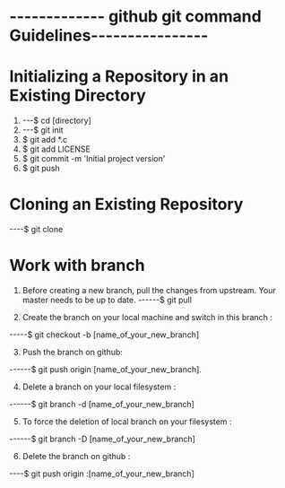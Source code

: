 # ------------- github git command Guidelines----------------

# Initializing a Repository in an Existing Directory

1. ---$ cd [directory]
2. ---$ git init
3. $ git add *.c
4. $ git add LICENSE
5. $ git commit -m 'Initial project version'
6. $ git push 

# Cloning an Existing Repository
----$ git clone <url>

# Work with branch

1. Before creating a new branch, pull the changes from upstream. Your master needs to be up to date.
------$ git pull

2. Create the branch on your local machine and switch in this branch :

-----$ git checkout -b [name_of_your_new_branch]

3. Push the branch on github:

------$ git push origin [name_of_your_new_branch].

4. Delete a branch on your local filesystem :

------$ git branch -d [name_of_your_new_branch]

5. To force the deletion of local branch on your filesystem :

------$ git branch -D [name_of_your_new_branch]

6. Delete the branch on github :

----$ git push origin :[name_of_your_new_branch]

